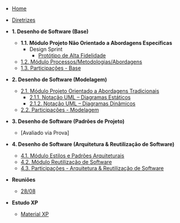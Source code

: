 <!-- docs/_sidebar.md -->

- [Home](/docs)
- [Diretrizes](Diretrizes/Diretrizes.md)

- **1. Desenho de Software (Base)**
  - **1.1. Módulo Projeto Não Orientado a Abordagens Específicas**
    - Design Sprint
      - [Protótipo de Alta Fidelidade](/docs/Base/designSprint/prototipo.md)
  - [1.2. Módulo Processos/Metodologias/Abordagens](/docs/Base/1.2.ProcessosMetodologiasAbordagens.md)
  - [1.3. Participações - Base](/docs/Base/1.3.ParticipacoesBase.md)

- **2. Desenho de Software (Modelagem)**
  - [2.1. Módulo Projeto Orientado a Abordagens Tradicionais](/docs/Modelagem/2.1.ModelagemTradicional.md)
    - [2.1.1. Notação UML – Diagramas Estáticos](/docs/Modelagem/2.1.1.UMLEstaticos.md)
    - [2.1.2. Notação UML – Diagramas Dinâmicos](/docs/Modelagem/2.1.2.UMLDinamicos.md)
  - [2.2. Participações - Modelagem](/docs/Modelagem/2.2.ParticipacoesModelagem.md)

- **3. Desenho de Software (Padrões de Projeto)**
  - [Avaliado via Prova]

- **4. Desenho de Software (Arquitetura & Reutilização de Software)**
  - [4.1. Módulo Estilos e Padrões Arquiteturais](/docs/ArquiteturaReutilizacao/4.1.PadroesArquiteturais.md)
  - [4.2. Módulo Reutilização de Software](/docs/ArquiteturaReutilizacao/4.2.ReutilizacaoDeSoftware.md)
  - [4.3. Participações - Arquitetura & Reutilização de Software](/docs/ArquiteturaReutilizacao/4.3.ParticipacoesArqReutilizacao.md)

- **Reuniões**
  - [28/08](atas-das-reunioes/Reuniao1.md)

- **Estudo XP**
  - [Material XP](Estudo/xp/xp.md)
